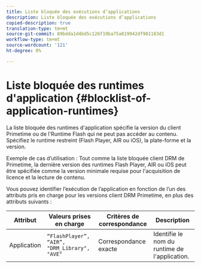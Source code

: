 ```yaml
---
title: Liste bloquée des exécutions d’applications
description: Liste bloquée des exécutions d’applications
copied-description: true
translation-type: tm+mt
source-git-commit: 89bdda1d4bd5c126f19ba75a819942df901183d1
workflow-type: tm+mt
source-wordcount: '121'
ht-degree: 0%

---
```



# Liste bloquée des runtimes d&#39;application {#blocklist-of-application-runtimes}

La liste bloquée des runtimes d&#39;application spécifie la version du client Primetime ou de l&#39;Runtime Flash qui ne peut pas accéder au contenu. Spécifiez le runtime restreint (Flash Player, AIR ou iOS), la plate-forme et la version.

Exemple de cas d’utilisation : Tout comme la liste bloquée client DRM de Primetime, la dernière version des runtimes Flash Player, AIR ou iOS peut être spécifiée comme la version minimale requise pour l&#39;acquisition de licence et la lecture de contenu.

Vous pouvez identifier l’exécution de l’application en fonction de l’un des attributs pris en charge pour les versions client DRM Primetime, en plus des attributs suivants :

| **Attribut** | **Valeurs prises en charge** | **Critères de correspondance** | **Description** |
|---|---|---|---|
| Application | `“FlashPlayer”, “AIR”, "DRM_Library", "AVE"` | Correspondance exacte | Identifie le nom du runtime de l&#39;application. |

